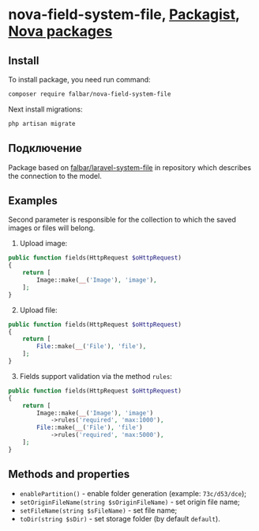 # nova-field-system-file, [Packagist](https://packagist.org/packages/falbar/nova-field-system-file), [Nova packages](https://novapackages.com/packages/falbar/nova-field-system-file)

## Install

To install package, you need run command:

```bash
composer require falbar/nova-field-system-file
```

Next install migrations:

```bash
php artisan migrate
```

## Подключение

Package based on [falbar/laravel-system-file](https://github.com/falbarRu/laravel-system-file) in repository which describes the connection to the model.

## Examples

Second parameter is responsible for the collection to which the saved images or files will belong.

1. Upload image:

```php
public function fields(HttpRequest $oHttpRequest)
{
    return [
        Image::make(__('Image'), 'image'),
    ];
}
```

2. Upload file:

```php
public function fields(HttpRequest $oHttpRequest)
{
    return [
        File::make(__('File'), 'file'),
    ];
}
```

3. Fields support validation via the method `rules`:

```php
public function fields(HttpRequest $oHttpRequest)
{
    return [
        Image::make(__('Image'), 'image')
            ->rules('required', 'max:1000'),
        File::make(__('File'), 'file')
            ->rules('required', 'max:5000'),
    ];
}
```

## Methods and properties

* `enablePartition()` - enable folder generation (example: `73c/d53/dce`);
* `setOriginFileName(string $sOriginFileName)` - set origin file name;
* `setFileName(string $sFileName)` - set file name;
* `toDir(string $sDir)` - set storage folder (by default `default`).
